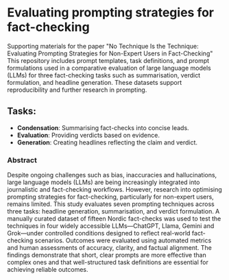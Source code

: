 # Evaluating prompting strategies for fact-checking
Supporting materials for the paper "No Technique Is the Technique: Evaluating Prompting Strategies for Non-Expert Users in Fact-Checking" This repository includes prompt templates, task definitions, and prompt formulations used in a comparative evaluation of large language models (LLMs) for three fact-checking tasks such as summarisation, verdict formulation, and headline generation. These datasets support reproducibility and further research in prompting.
## Tasks:
- **Condensation**: Summarising fact-checks into concise leads.
- **Evaluation**: Providing verdicts based on evidence.
- **Generation**: Creating headlines reflecting the claim and verdict.

### Abstract
Despite ongoing challenges such as bias, inaccuracies and hallucinations, large language models (LLMs) are being increasingly integrated into journalistic and fact-checking workflows. However, research into optimising prompting strategies for fact-checking, particularly for non-expert users, remains limited. This study evaluates seven prompting techniques across three tasks: headline generation, summarisation, and verdict formulation. A manually curated dataset of fifteen Nordic fact-checks was used to test the techniques in four widely accessible LLMs—ChatGPT, Llama, Gemini and Grok—under controlled conditions designed to reflect real-world fact-checking scenarios. Outcomes were evaluated using automated metrics and human assessments of accuracy, clarity, and factual alignment. The findings demonstrate that short, clear prompts are more effective than complex ones and that well-structured task definitions are essential for achieving reliable outcomes.


